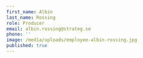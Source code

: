 ```yaml
---
first_name: Albin
last_name: Rossing
role: Producer
email: albin.rossing@strateg.se
phone: ''
image: /media/uploads/employee-albin-rossing.jpg
published: true
---
```

